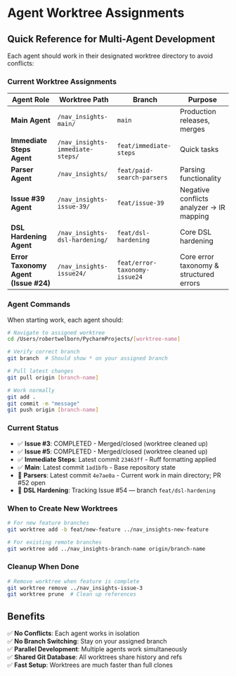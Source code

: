 # Agent Worktree Assignments

## Quick Reference for Multi-Agent Development

Each agent should work in their designated worktree directory to avoid conflicts:

### Current Worktree Assignments

| Agent Role | Worktree Path | Branch | Purpose |
|------------|---------------|---------|---------|
| **Main Agent** | `/nav_insights-main/` | `main` | Production releases, merges |
| **Immediate Steps Agent** | `/nav_insights-immediate-steps/` | `feat/immediate-steps` | Quick tasks |
| **Parser Agent** | `/nav_insights/` | `feat/paid-search-parsers` | Parsing functionality |
| **Issue #39 Agent** | `/nav_insights-issue-39/` | `feat/issue-39` | Negative conflicts analyzer → IR mapping |
| **DSL Hardening Agent** | `/nav_insights-dsl-hardening/` | `feat/dsl-hardening` | Core DSL hardening |
| **Error Taxonomy Agent (Issue #24)** | `/nav_insights-issue24/` | `feat/error-taxonomy-issue24` | Core error taxonomy & structured errors |

### Agent Commands

When starting work, each agent should:

```bash
# Navigate to assigned worktree
cd /Users/robertwelborn/PycharmProjects/[worktree-name]

# Verify correct branch
git branch  # Should show * on your assigned branch

# Pull latest changes
git pull origin [branch-name]

# Work normally
git add .
git commit -m "message"  
git push origin [branch-name]
```

### Current Status

- ✅ **Issue #3**: COMPLETED - Merged/closed (worktree cleaned up)
- ✅ **Issue #5**: COMPLETED - Merged/closed (worktree cleaned up)  
- ✅ **Immediate Steps**: Latest commit `23463ff` - Ruff formatting applied
- ✅ **Main**: Latest commit `1ad1bfb` - Base repository state
- 🔄 **Parsers**: Latest commit `4e7ae0a` - Current work in main directory; PR #52 open
- 🧩 **DSL Hardening**: Tracking Issue #54 — branch `feat/dsl-hardening`

### When to Create New Worktrees

```bash
# For new feature branches
git worktree add -b feat/new-feature ../nav_insights-new-feature

# For existing remote branches  
git worktree add ../nav_insights-branch-name origin/branch-name
```

### Cleanup When Done

```bash
# Remove worktree when feature is complete
git worktree remove ../nav_insights-issue-3
git worktree prune  # Clean up references
```

## Benefits

✅ **No Conflicts**: Each agent works in isolation  
✅ **No Branch Switching**: Stay on your assigned branch  
✅ **Parallel Development**: Multiple agents work simultaneously  
✅ **Shared Git Database**: All worktrees share history and refs  
✅ **Fast Setup**: Worktrees are much faster than full clones